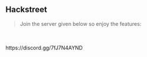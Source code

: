 ## Hackstreet

> Join the server given below so enjoy the features:
<br>
<br>
https://discord.gg/7fJ7N4AYND